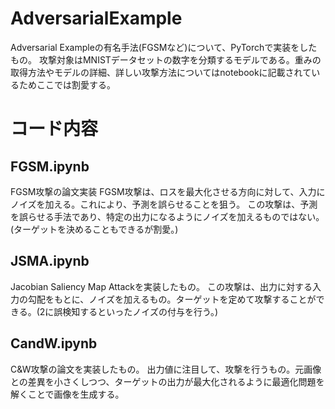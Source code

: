 # AdversarialExample
Adversarial Exampleの有名手法(FGSMなど)について、PyTorchで実装をしたもの。
攻撃対象はMNISTデータセットの数字を分類するモデルである。重みの取得方法やモデルの詳細、詳しい攻撃方法についてはnotebookに記載されているためここでは割愛する。

# コード内容
## FGSM.ipynb

FGSM攻撃の論文実装
FGSM攻撃は、ロスを最大化させる方向に対して、入力にノイズを加える。これにより、予測を誤らせることを狙う。
この攻撃は、予測を誤らせる手法であり、特定の出力になるようにノイズを加えるものではない。(ターゲットを決めることもできるが割愛。)

## JSMA.ipynb
Jacobian Saliency Map Attackを実装したもの。
この攻撃は、出力に対する入力の勾配をもとに、ノイズを加えるもの。ターゲットを定めて攻撃することができる。(2に誤検知するといったノイズの付与を行う。)

## CandW.ipynb
C&W攻撃の論文を実装したもの。
出力値に注目して、攻撃を行うもの。元画像との差異を小さくしつつ、ターゲットの出力が最大化されるように最適化問題を解くことで画像を生成する。
